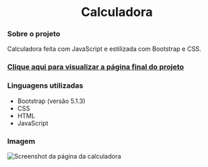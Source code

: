 <div align="center">
  <h1>Calculadora</h1>
</div>
<div>
  <h3>Sobre o projeto</h3>
  <p>Calculadora feita com JavaScript e estilizada com Bootstrap e CSS.</p>
  
  ### [Clique aqui para visualizar a página final do projeto](https://thenextbunny.github.io/calculator/)
  
  <h3>Linguagens utilizadas</h3>
  <ul>
    <li>Bootstrap (versão 5.1.3)</li>
    <li>CSS</li>
    <li>HTML</li>
    <li>JavaScript</li>
  </ul>
   
  <h3>Imagem</h3>
  <img src="https://user-images.githubusercontent.com/99208505/180581055-daf694d8-f7e5-4888-8cda-58758e870be4.png" alt="Screenshot da página da calculadora">
</div>
